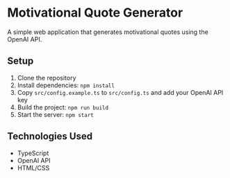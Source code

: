 # Motivational Quote Generator

A simple web application that generates motivational quotes using the OpenAI API.

## Setup

1. Clone the repository
2. Install dependencies: `npm install`
3. Copy `src/config.example.ts` to `src/config.ts` and add your OpenAI API key
4. Build the project: `npm run build`
5. Start the server: `npm start`

## Technologies Used

- TypeScript
- OpenAI API
- HTML/CSS 